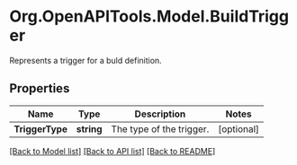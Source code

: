 # Org.OpenAPITools.Model.BuildTrigger
Represents a trigger for a buld definition.

## Properties

Name | Type | Description | Notes
------------ | ------------- | ------------- | -------------
**TriggerType** | **string** | The type of the trigger. | [optional] 

[[Back to Model list]](../README.md#documentation-for-models) [[Back to API list]](../README.md#documentation-for-api-endpoints) [[Back to README]](../README.md)

